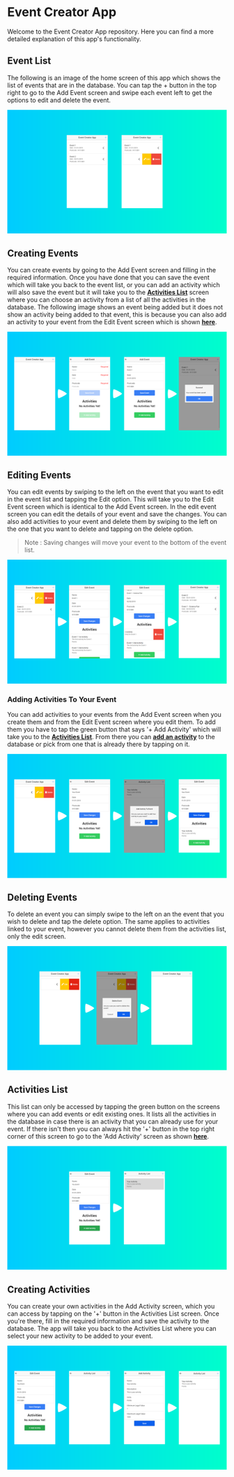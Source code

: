 # Event Creator App

Welcome to the Event Creator App repository. Here you can find a more detailed explanation of this app's functionality.

## Event List

The following is an image of the home screen of this app which shows the list of events that are in the database. You can tap the + button in the top right to go to the Add Event screen and swipe each event left to get the options to edit and delete the event.

![EventList](./README_assets/EventList.png)

## Creating Events

You can create events by going to the Add Event screen and filling in the required information. Once you have done that you can save the event which will take you back to the event list, or you can add an activity which will also save the event but it will take you to the **[Activities List](#activities-list)** screen where you can choose an activity from a list of all the activities in the database. The following image shows an event being added but it does not show an activity being added to that event, this is because you can also add an activity to your event from the Edit Event screen which is shown **[here](#editing-events)**.

![CreatingEvents](./README_assets/CreatingEvents.png)

## Editing Events

You can edit events by swiping to the left on the event that you want to edit in the event list and tapping the Edit option. This will take you to the Edit Event screen which is identical to the Add Event screen. In the edit event screen you can edit the details of your event and save the changes. You can also add activities to your event and delete them by swiping to the left on the one that you want to delete and tapping on the delete option.
>Note : Saving changes will move your event to the bottom of the event list.

![EditingEvents](./README_assets/EditingEvent.png)

### Adding Activities To Your Event

You can add activities to your events from the Add Event screen when you create them and from the Edit Event screen where you edit them. To add them you have to tap the green button that says '+ Add Activity' which will take you to the **[Activities List](#activities-list)**. From there you can **[add an activity](#creating-activities)** to the database or pick from one that is already there by tapping on it.

![AddingActivitiesToYourEvent](./README_assets/AddingActivitiesToYourEvent.png)

## Deleting Events

To delete an event you can simply swipe to the left on an the event that you wish to delete and tap the delete option. The same applies to activities linked to your event, however you cannot delete them from the activities list, only the edit screen.

![DeletingEvents](./README_assets/DeletingEvents.png)

## Activities List

This list can only be accessed by tapping the green button on the screens where you can add events or edit existing ones. It lists all the activities in the database in case there is an activity that you can already use for your event. If there isn't then you can always hit the '+' button in the top right corner of this screen to go to the 'Add Activity' screen as shown **[here](#creating-activities)**.

![ActivitiesList](./README_assets/ActivitiesList.png)

## Creating Activities

You can create your own activities in the Add Activity screen, which you can access by tapping on the '+' button in the Activities List screen. Once you're there, fill in the required information and save the activity to the database. The app will take you back to the Activities List where you can select your new activity to be added to your event.

![CreatingActivities](./README_assets/CreatingActivities.png)